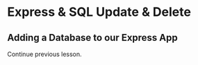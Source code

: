 # Express & SQL Update & Delete

## Adding a Database to our Express App

Continue previous lesson.
